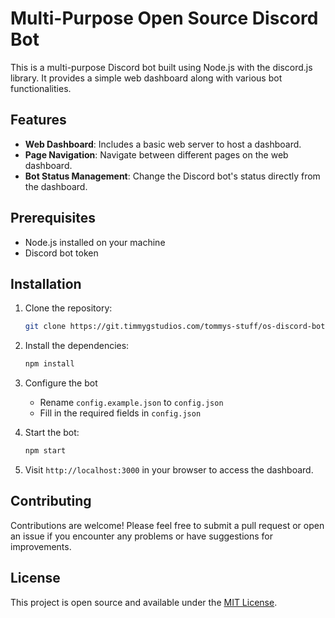 # Multi-Purpose Open Source Discord Bot

This is a multi-purpose Discord bot built using Node.js with the discord.js library. It provides a simple web dashboard along with various bot functionalities.

## Features

- **Web Dashboard**: Includes a basic web server to host a dashboard.
- **Page Navigation**: Navigate between different pages on the web dashboard.
- **Bot Status Management**: Change the Discord bot's status directly from the dashboard.

## Prerequisites

- Node.js installed on your machine
- Discord bot token

## Installation

1. Clone the repository:

   ```bash
   git clone https://git.timmygstudios.com/tommys-stuff/os-discord-bot.git
    ```
2. Install the dependencies:

   ```bash
   npm install
   ```
3. Configure the bot

   * Rename `config.example.json` to `config.json`
    * Fill in the required fields in `config.json`
4. Start the bot:

   ```bash
   npm start
   ```
5. Visit `http://localhost:3000` in your browser to access the dashboard.

## Contributing
Contributions are welcome! Please feel free to submit a pull request or open an issue if you encounter any problems or have suggestions for improvements.

## License
This project is open source and available under the [MIT License](LICENSE).
